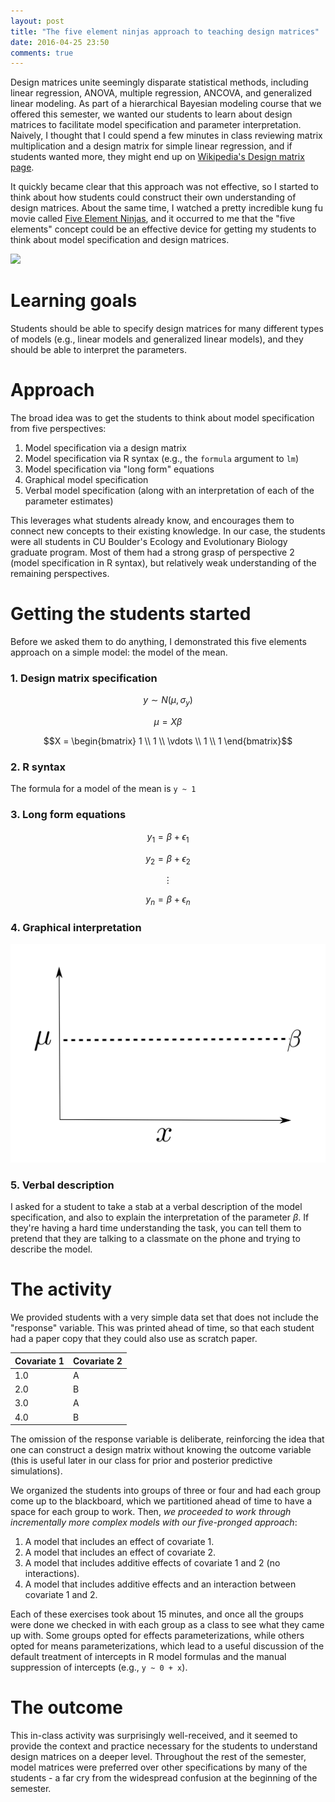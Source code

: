 ```yaml
---
layout: post
title: "The five element ninjas approach to teaching design matrices"
date: 2016-04-25 23:50
comments: true
---
```


Design matrices unite seemingly disparate statistical methods, including linear regression, ANOVA, multiple regression, ANCOVA, and generalized linear modeling.
As part of a hierarchical Bayesian modeling course that we offered this semester, we wanted our students to learn about design matrices to facilitate model specification and parameter interpretation.
Naively, I thought that I could spend a few minutes in class reviewing matrix multiplication and a design matrix for simple linear regression, and  if students wanted more, they might end up on [Wikipedia's Design matrix page](https://en.wikipedia.org/wiki/Design_matrix).

It quickly became clear that this approach was not effective, so I started to think about how students could construct their own understanding of design matrices.
About the same time, I watched a pretty incredible kung fu movie called [Five Element Ninjas](http://www.imdb.com/title/tt0084921/), and it occurred to me that the "five elements" concept could be an effective device for getting my students to think about model specification and design matrices.

![](/images/Five-Element-Ninjas-001.jpg)

# Learning goals

Students should be able to specify design matrices for many different types of models (e.g., linear models and generalized linear models), and they should be able to interpret the parameters.

# Approach

The broad idea was to get the students to think about model specification from five perspectives:

1. Model specification via a design matrix
2. Model specification via R syntax (e.g., the `formula` argument to `lm`)
3. Model specification via "long form" equations
4. Graphical model specification
5. Verbal model specification (along with an interpretation of each of the parameter estimates)

This leverages what students already know, and encourages them to connect new concepts to their existing knowledge.
In our case, the students were all students in CU Boulder's Ecology and Evolutionary Biology graduate program.
Most of them had a strong grasp of perspective 2 (model specification in R syntax), but relatively weak understanding of the remaining perspectives.

# Getting the students started

Before we asked them to do anything, I demonstrated this five elements approach on a simple model: the model of the mean.

### 1. Design matrix specification

$$y \sim N(\mu, \sigma_y)$$

$$\mu = X \beta$$

$$X = \begin{bmatrix} 1 \\ 1 \\ \vdots \\ 1 \\ 1 \end{bmatrix}$$

### 2. R syntax

The formula for a model of the mean is `y ~ 1`

### 3. Long form equations

$$y_1 = \beta + \epsilon_1$$

$$y_2 = \beta + \epsilon_2$$

$$ \vdots $$

$$y_n = \beta + \epsilon_n$$

### 4. Graphical interpretation

![](/images/x1.png)

### 5. Verbal description

I asked for a student to take a stab at a verbal description of the model specification, and also to explain the interpretation of the parameter $\beta$.
If they're having a hard time understanding the task, you can tell them to pretend that they are talking to a classmate on the phone and trying to describe the model.

# The activity

We provided students with a very simple data set that does not include the "response" variable.
This was printed ahead of time, so that each student had a paper copy that they could also use as scratch paper.

| Covariate 1 | Covariate 2 |
|-------------|-------------|
| 1.0         | A           |
| 2.0         | B           |
| 3.0         | A           |
| 4.0         | B           |

The omission of the response variable is deliberate, reinforcing the idea that one can construct a design matrix without knowing the outcome variable (this is useful later in our class for prior and posterior predictive simulations).

We organized the students into groups of three or four and had each group come up to the blackboard, which we partitioned ahead of time to have a space for each group to work.
Then, *we proceeded to work through incrementally more complex models with our five-pronged approach*:

1. A model that includes an effect of covariate 1.
2. A model that includes an effect of covariate 2.
3. A model that includes additive effects of covariate 1 and 2 (no interactions).
4. A model that includes additive effects and an interaction between covariate 1 and 2.

Each of these exercises took about 15 minutes, and once all the groups were done we checked in with each group as a class to see what they came up with.
Some groups opted for effects parameterizations, while others opted for means parameterizations, which lead to a useful discussion of the default treatment of intercepts in R model formulas and the manual suppression of intercepts (e.g., `y ~ 0 + x`).

# The outcome

This in-class activity was surprisingly well-received, and it seemed to provide the context and practice necessary for the students to understand design matrices on a deeper level.
Throughout the rest of the semester, model matrices were preferred over other specifications by many of the students - a far cry from the widespread confusion at the beginning of the semester.
